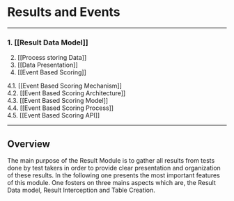 <!--
parent:
    title: Documentation_for_core_components
author:
    - 'Jérôme Bogaerts'
created_at: '2011-02-01 11:23:29'
updated_at: '2013-03-13 13:09:18'
tags:
    - 'Documentation for core components'
-->

Results and Events
==================

------------------------------------------------------------------------

### 1. [[Result Data Model]]<br/>
2. [[Process storing Data]]<br/>
3. [[Data Presentation]]<br/>
4. [[Event Based Scoring]]

4.1. [[Event Based Scoring Mechanism]]<br/>
4.2. [[Event Based Scoring Architecture]]<br/>
4.3. [[Event Based Scoring Model]]<br/>
4.4. [[Event Based Scoring Process]]<br/>
4.5. [[Event Based Scoring API]]

------------------------------------------------------------------------

Overview
--------

The main purpose of the Result Module is to gather all results from tests done by test takers in order to provide clear presentation and organization of these results. In the following one presents the most important features of this module. One fosters on three mains aspects which are, the Result Data model, Result Interception and Table Creation.

